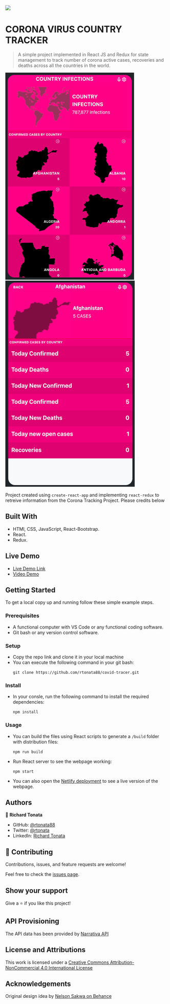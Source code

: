 ![](https://img.shields.io/badge/Microverse-blueviolet)

# CORONA VIRUS COUNTRY TRACKER

> A simple project implemented in React JS and Redux for state management to track number of corona active cases, recoveries and deaths across all the countries in the world.

![World](src/assets/world-screenshot.png)
![Country](src/assets/country-screenshot.png)

Project created using `create-react-app` and implementing `react-redux` to retreive information from the Corona Tracking Project. Please credits below

## Built With

- HTMl, CSS, JavaScript, React-Bootstrap.
- React.
- Redux.

## Live Demo

- [Live Demo Link](https://rtonata88-covid-tracking.netlify.app)
- [Video Demo](https://www.loom.com/share/be8ba36a54134a959da65c7d9f163c5b)


## Getting Started

To get a local copy up and running follow these simple example steps.

### Prerequisites
* A functional computer with VS Code or any functional coding software.
* Git bash or any version control software.

### Setup
* Copy the repo link and clone it in your local machine
* You can execute the following command in your git bash:
    ```` 
    git clone https://github.com/rtonata88/covid-tracer.git
    ````

### Install
* In your consle, run the following command to install the required dependencies:
    ````
    npm install
    ````


### Usage
* You can build the files using React scripts to generate a `/build` folder with distribution files:
    ````
    npm run build
    ````
* Run React server to see the webpage working:
    ````
    npm start
    ````
* You can also open the [Netlify deployment](https://rtonata88-covid-tracking.netlify.app) to see a live version of the webpage.


## Authors

👤 **Richard Tonata**

- GitHub: [@rtonata88](https://github.com/rtonata88)
- Twitter: [@rtonata](https://twitter.com/rtonata)
- LinkedIn: [Richard Tonata](https://www.linkedin.com/in/richard-chambula-49198425/)

## 🤝 Contributing

Contributions, issues, and feature requests are welcome!

Feel free to check the [issues page](../../issues/).

## Show your support

Give a ⭐️ if you like this project!

## API Provisioning
The API data has been provided by [Narrativa API](https://covid19tracking.narrativa.com/index_en.html)

## License and Attributions
This work is licensed under a [Creative Commons Attribution-NonCommercial 4.0 International License](http://creativecommons.org/licenses/by-nc/4.0/)

## Acknowledgements
Original design idea by [Nelson Sakwa on Behance](https://www.behance.net/sakwadesignstudio)